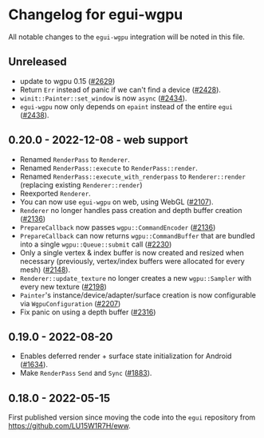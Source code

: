 # Changelog for egui-wgpu
All notable changes to the `egui-wgpu` integration will be noted in this file.


## Unreleased
* update to wgpu 0.15 ([#2629](https://github.com/emilk/egui/pull/2629))
* Return `Err` instead of panic if we can't find a device ([#2428](https://github.com/emilk/egui/pull/2428)).
* `winit::Painter::set_window` is now `async` ([#2434](https://github.com/emilk/egui/pull/2434)).
* `egui-wgpu` now only depends on `epaint` instead of the entire `egui` ([#2438](https://github.com/emilk/egui/pull/2438)).


## 0.20.0 - 2022-12-08 - web support
* Renamed `RenderPass` to `Renderer`.
* Renamed `RenderPass::execute` to `RenderPass::render`.
* Renamed `RenderPass::execute_with_renderpass` to `Renderer::render` (replacing existing `Renderer::render`)
* Reexported `Renderer`.
* You can now use `egui-wgpu` on web, using WebGL ([#2107](https://github.com/emilk/egui/pull/2107)).
* `Renderer` no longer handles pass creation and depth buffer creation ([#2136](https://github.com/emilk/egui/pull/2136))
* `PrepareCallback` now passes `wgpu::CommandEncoder` ([#2136](https://github.com/emilk/egui/pull/2136))
* `PrepareCallback` can now returns `wgpu::CommandBuffer` that are bundled into a single `wgpu::Queue::submit` call ([#2230](https://github.com/emilk/egui/pull/2230))
* Only a single vertex & index buffer is now created and resized when necessary (previously, vertex/index buffers were allocated for every mesh) ([#2148](https://github.com/emilk/egui/pull/2148)).
* `Renderer::update_texture` no longer creates a new `wgpu::Sampler` with every new texture ([#2198](https://github.com/emilk/egui/pull/2198))
* `Painter`'s instance/device/adapter/surface creation is now configurable via `WgpuConfiguration` ([#2207](https://github.com/emilk/egui/pull/2207))
* Fix panic on using a depth buffer ([#2316](https://github.com/emilk/egui/pull/2316))


## 0.19.0 - 2022-08-20
* Enables deferred render + surface state initialization for Android ([#1634](https://github.com/emilk/egui/pull/1634)).
* Make `RenderPass` `Send` and `Sync` ([#1883](https://github.com/emilk/egui/pull/1883)).


## 0.18.0 - 2022-05-15
First published version since moving the code into the `egui` repository from <https://github.com/LU15W1R7H/eww>.
